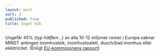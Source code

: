 ```yaml
---
layout: post
sort: 3
published: true
title: Inget kök
---
```







Ungefär 45% (_typ hälften..._) av alla 10-12 miljoner romer i Europa saknar MINST antingen inomhuskök, inomhustoalett, dusch/bad inomhus eller elektricitet. (Enligt [EU-kommisionens rapport](http://fra.europa.eu/sites/default/files/fra_uploads/2099-FRA-2012-Roma-at-a-glance_EN.pdf "EC- Roma at a glance s. 12"))
